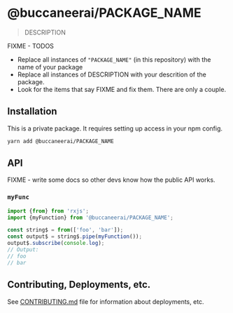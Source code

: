 # @buccaneerai/PACKAGE_NAME
> DESCRIPTION

FIXME - TODOS
- Replace all instances of `"PACKAGE_NAME"` (in this repository) with the name of your package
- Replace all instances of DESCRIPTION with your descrition of the package.
- Look for the items that say FIXME and fix them.  There are only a couple.

## Installation
This is a private package. It requires setting up access in your npm config.

```bash
yarn add @buccaneerai/PACKAGE_NAME
```

## API

FIXME - write some docs so other devs know how the public API works.
### `myFunc`
```js
import {from} from 'rxjs';
import {myFunction} from '@buccaneerai/PACKAGE_NAME';

const string$ = from(['foo', 'bar']);
const output$ = string$.pipe(myFunction());
output$.subscribe(console.log); 
// Output:
// foo
// bar
```

## Contributing, Deployments, etc.
See [CONTRIBUTING.md](https://github.com/buccaneerai/PACKAGE_NAME/blob/master/docs/CONTRIBUTING.md) file for information about deployments, etc.
